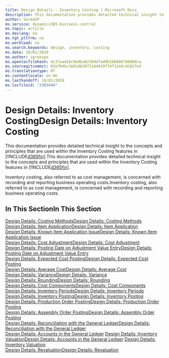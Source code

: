 ```yaml
---
title: Design Details - Inventory Costing | Microsoft Docs
description: This documentation provides detailed technical insight to the concepts and principles that are used within the Inventory Costing features in Business Central.
author: SorenGP
ms.service: dynamics365-business-central
ms.topic: article
ms.devlang: na
ms.tgt_pltfrm: na
ms.workload: na
ms.search.keywords: design, inventory, costing
ms.date: 10/01/2019
ms.author: sgroespe
ms.openlocfilehash: dc37aa410c9e9ba823894fad961b68897468b9ca
ms.sourcegitcommit: 02e704bc3e01d62072144919774f1244c42827e4
ms.translationtype: HT
ms.contentlocale: en-AU
ms.lasthandoff: 10/01/2019
ms.locfileid: "2303444"
---
```

# <a name="design-details-inventory-costing"></a><span data-ttu-id="298ed-103">Design Details: Inventory Costing</span><span class="sxs-lookup"><span data-stu-id="298ed-103">Design Details: Inventory Costing</span></span>
<span data-ttu-id="298ed-104">This documentation provides detailed technical insight to the concepts and principles that are used within the Inventory Costing features in [!INCLUDE[d365fin](includes/d365fin_md.md)].</span><span class="sxs-lookup"><span data-stu-id="298ed-104">This documentation provides detailed technical insight to the concepts and principles that are used within the Inventory Costing features in [!INCLUDE[d365fin](includes/d365fin_md.md)].</span></span>  

<span data-ttu-id="298ed-105">Inventory costing, also referred to as cost management, is concerned with recording and reporting business operating costs.</span><span class="sxs-lookup"><span data-stu-id="298ed-105">Inventory costing, also referred to as cost management, is concerned with recording and reporting business operating costs.</span></span>  

## <a name="in-this-section"></a><span data-ttu-id="298ed-106">In This Section</span><span class="sxs-lookup"><span data-stu-id="298ed-106">In This Section</span></span>  
[<span data-ttu-id="298ed-107">Design Details: Costing Methods</span><span class="sxs-lookup"><span data-stu-id="298ed-107">Design Details: Costing Methods</span></span>](design-details-costing-methods.md)  
[<span data-ttu-id="298ed-108">Design Details: Item Application</span><span class="sxs-lookup"><span data-stu-id="298ed-108">Design Details: Item Application</span></span>](design-details-item-application.md)  
[<span data-ttu-id="298ed-109">Design Details: Known Item Application Issue</span><span class="sxs-lookup"><span data-stu-id="298ed-109">Design Details: Known Item Application Issue</span></span>](design-details-inventory-zero-level-open-item-ledger-entries.md)  
[<span data-ttu-id="298ed-110">Design Details: Cost Adjustment</span><span class="sxs-lookup"><span data-stu-id="298ed-110">Design Details: Cost Adjustment</span></span>](design-details-cost-adjustment.md)  
[<span data-ttu-id="298ed-111">Design Details: Posting Date on Adjustment Value Entry</span><span class="sxs-lookup"><span data-stu-id="298ed-111">Design Details: Posting Date on Adjustment Value Entry</span></span>](design-details-inventory-adjustment-value-entry-posting-date.md)  
[<span data-ttu-id="298ed-112">Design Details: Expected Cost Posting</span><span class="sxs-lookup"><span data-stu-id="298ed-112">Design Details: Expected Cost Posting</span></span>](design-details-expected-cost-posting.md)  
[<span data-ttu-id="298ed-113">Design Details: Average Cost</span><span class="sxs-lookup"><span data-stu-id="298ed-113">Design Details: Average Cost</span></span>](design-details-average-cost.md)  
[<span data-ttu-id="298ed-114">Design Details: Variance</span><span class="sxs-lookup"><span data-stu-id="298ed-114">Design Details: Variance</span></span>](design-details-variance.md)  
[<span data-ttu-id="298ed-115">Design Details: Rounding</span><span class="sxs-lookup"><span data-stu-id="298ed-115">Design Details: Rounding</span></span>](design-details-rounding.md)  
[<span data-ttu-id="298ed-116">Design Details: Cost Components</span><span class="sxs-lookup"><span data-stu-id="298ed-116">Design Details: Cost Components</span></span>](design-details-cost-components.md)  
[<span data-ttu-id="298ed-117">Design Details: Inventory Periods</span><span class="sxs-lookup"><span data-stu-id="298ed-117">Design Details: Inventory Periods</span></span>](design-details-inventory-periods.md)  
[<span data-ttu-id="298ed-118">Design Details: Inventory Posting</span><span class="sxs-lookup"><span data-stu-id="298ed-118">Design Details: Inventory Posting</span></span>](design-details-inventory-posting.md)  
[<span data-ttu-id="298ed-119">Design Details: Production Order Posting</span><span class="sxs-lookup"><span data-stu-id="298ed-119">Design Details: Production Order Posting</span></span>](design-details-production-order-posting.md)  
[<span data-ttu-id="298ed-120">Design Details: Assembly Order Posting</span><span class="sxs-lookup"><span data-stu-id="298ed-120">Design Details: Assembly Order Posting</span></span>](design-details-assembly-order-posting.md)  
[<span data-ttu-id="298ed-121">Design Details: Reconciliation with the General Ledger</span><span class="sxs-lookup"><span data-stu-id="298ed-121">Design Details: Reconciliation with the General Ledger</span></span>](design-details-reconciliation-with-the-general-ledger.md)  
<span data-ttu-id="298ed-122">[Design Details: Accounts in the General Ledger](design-details-accounts-in-the-general-ledger.md)
[Design Details: Inventory Valuation](design-details-inventory-valuation.md)</span><span class="sxs-lookup"><span data-stu-id="298ed-122">[Design Details: Accounts in the General Ledger](design-details-accounts-in-the-general-ledger.md)
[Design Details: Inventory Valuation](design-details-inventory-valuation.md)</span></span>  
[<span data-ttu-id="298ed-123">Design Details: Revaluation</span><span class="sxs-lookup"><span data-stu-id="298ed-123">Design Details: Revaluation</span></span>](design-details-revaluation.md)
